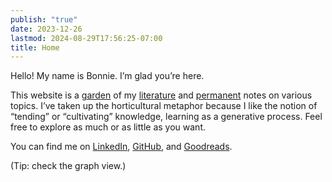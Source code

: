 ```yaml
---
publish: "true"
date: 2023-12-26
lastmod: 2024-08-29T17:56:25-07:00
title: Home
---
```

Hello! My name is Bonnie. I’m glad you’re here.

This website is a [garden](https://maggieappleton.com/garden-history) of my [literature](https://bnnyng.github.io/garden/tags/literature-note) and [permanent](https://bnnyng.github.io/garden/tags/permanent-note) notes on various topics. I’ve taken up the horticultural metaphor because I like the notion of “tending” or “cultivating” knowledge, learning as a generative process. Feel free to explore as much or as little as you want.

You can find me on [LinkedIn](https://www.linkedin.com/in/bonnie-yang-1198a522a/), [GitHub](https://github.com/bnnyng), and [Goodreads](https://www.goodreads.com/liminaljest).

(Tip: check the graph view.)
